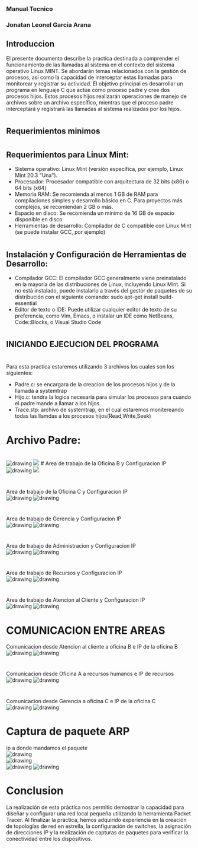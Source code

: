 ### Manual Tecnico
### Jonatan Leonel Garcia Arana
## Introduccion 
El presente documento describe la practica destinada a comprender el funcionamiento de las
llamadas al sistema en el contexto del sistema operativo Linux MINT. Se abordarán temas
relacionados con la gestión de procesos, así como la capacidad de interceptar estas llamadas
para monitorear y registrar su actividad.
El objetivo principal es desarrollar un programa en lenguaje C que actúe como proceso padre y
cree dos procesos hijos. Estos procesos hijos realizarán operaciones de manejo de archivos
sobre un archivo específico, mientras que el proceso padre interceptará y registrará las llamadas
al sistema realizadas por los hijos.
#
## Requerimientos minimos
#
## Requerimientos para Linux Mint:
- Sistema operativo: Linux Mint (versión específica, por ejemplo, Linux Mint 20.3 "Una").
- Procesador: Procesador compatible con arquitectura de 32 bits (x86) o 64 bits (x64)
- Memoria RAM: Se recomienda al menos 1 GB de RAM para compilaciones simples y
desarrollo básico en C. Para proyectos más complejos, se recomiendan 2 GB o más.
- Espacio en disco: Se recomienda un mínimo de 16 GB de espacio disponible en disco
- Herramientas de desarrollo: Compilador de C compatible con Linux Mint (se puede
instalar GCC, por ejemplo)
# 
## Instalación y Configuración de Herramientas de Desarrollo:
- Compilador GCC: El compilador GCC generalmente viene preinstalado en la mayoría de
las distribuciones de Linux, incluyendo Linux Mint. Si no está instalado, puede instalarlo
a través del gestor de paquetes de su distribución con el siguiente comando:
sudo apt-get install build-essential
- Editor de texto o IDE: Puede utilizar cualquier editor de texto de su preferencia, como
Vim, Emacs, o instalar un IDE como NetBeans, Code::Blocks, o Visual Studio Code
#
## INICIANDO EJECUCION DEL PROGRAMA
#
Para esta practica estaremos utilizando 3 archivos los cuales son los siguientes:
- Padre.c: se encargara de la creacion de los procesos hijos y de la llamada a systemtrap
- Hijo.c: tendra la logica necesaria para simular los procesos para cuando el padre mande a llamar a los hijos
- Trace.stp: archivo de systemtrap, en el cual estaremos monitereando todas las llamdas a los procesos hijos(Read,Write,Seek)
# Archivo Padre:
<br>
<img src="./Imagenes/Conf_oficinaA.png" alt="drawing" />
<img src="./Imagenes/OficinaA.png" />
#
Area de trabajo de la Oficina B y Configuracion IP
<br>
<img src="./Imagenes/Conf_oficinaB.png" alt="drawing"/>
<img src="./Imagenes/OficinaB.png"  />

#
Area de trabajo de la Oficina C y Configuracion IP
<br>
<img src="./Imagenes/Conf_oficinaC.png" alt="drawing"/>
<img src="./Imagenes/OficinaC.png" alt="drawing" />

#
Area de trabajo de Gerencia y Configuracion IP
<br>
<img src="./Imagenes/Conf_gerencia.png" alt="drawing" />
<img src="./Imagenes/Gerencia.png" alt="drawing"/>

#
Area de trabajo de Administracion y Configuracion IP
<br>
<img src="./Imagenes/Conf_administracion.png" alt="drawing" />
<img src="./Imagenes/Administracion.png" alt="drawing" />

#
Area de trabajo de Recursos y Configuracion IP
<br>
<img src="./Imagenes/Conf_recursos.png" alt="drawing">
<img src="./Imagenes/Recursos.png" alt="drawing" />
#
Area de trabajo de Atencion al Cliente y Configuracion IP
<br>
<img src="./Imagenes/Conf_atencionalcliente.png" alt="drawing" />
<img src="./Imagenes/Atencionalcliente.png" alt="drawing" />
#
# COMUNICACION ENTRE AREAS
Comunicacion desde Atencion al cliente a oficina B e IP de la oficina B
<br>
<img src="./Imagenes/Atencion_OficinaB.png" alt="drawing" />
<img src="./Imagenes/ping_oficinaB.png" alt="drawing" />
#
Comunicacion desde Oficina A a recursos humanos e IP de recursos
<br>
<img src="./Imagenes/OficinaA_recursos.png" alt="drawing" />
<img src="./Imagenes/ping_recursos.png" alt="drawing" />
#
Comunicacion desde Gerencia a oficina C e IP de la oficina C
<br>
<img src="./Imagenes/Gerencia_OficinaC.png" alt="drawing" />
<img src="./Imagenes/ping_oficinaC.png" alt="drawing" />

# Captura de paquete ARP
ip a donde mandamos el paquete
<br>
<img src="./Imagenes/ip_paquete.png" alt="drawing" />
<br>
<img src="./Imagenes/ping_a_paquete.png" alt="drawing" />
<br>
<img src="./Imagenes/PING_ARP.png" alt="drawing" />
<img src="./Imagenes/paquete_enviado.png" alt="drawing" />


#

# Conclusion
La realización de esta práctica nos permitio demostrar la capacidad para diseñar y configurar una red local pequeña utilizando la herramienta Packet Tracer. Al finalizar la práctica, hemos adquirido experiencia en la creación de topologías de red en estrella, la configuración de switches, la asignación de direcciones IP y la realización de capturas de paquetes para verificar la conectividad entre los dispositivos.


